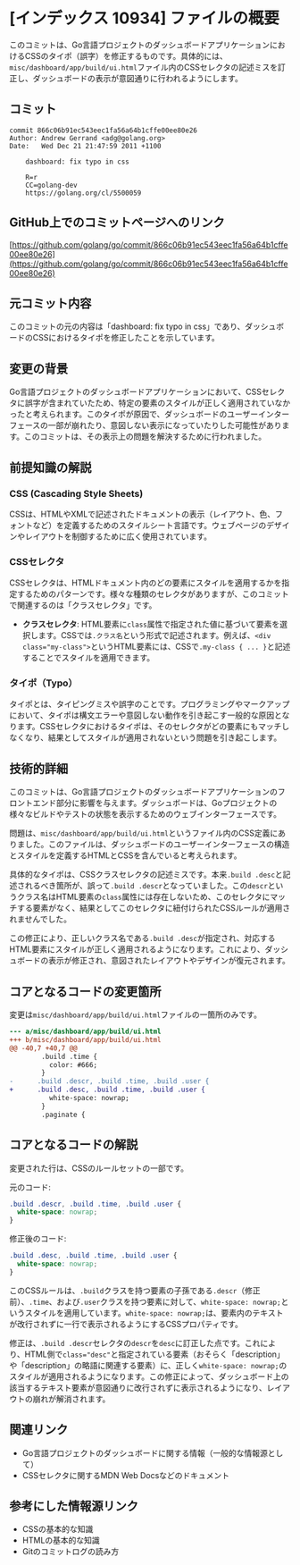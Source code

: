 # [インデックス 10934] ファイルの概要

このコミットは、Go言語プロジェクトのダッシュボードアプリケーションにおけるCSSのタイポ（誤字）を修正するものです。具体的には、`misc/dashboard/app/build/ui.html`ファイル内のCSSセレクタの記述ミスを訂正し、ダッシュボードの表示が意図通りに行われるようにします。

## コミット

```
commit 866c06b91ec543eec1fa56a64b1cffe00ee80e26
Author: Andrew Gerrand <adg@golang.org>
Date:   Wed Dec 21 21:47:59 2011 +1100

    dashboard: fix typo in css
    
    R=r
    CC=golang-dev
    https://golang.org/cl/5500059
```

## GitHub上でのコミットページへのリンク

[https://github.com/golang/go/commit/866c06b91ec543eec1fa56a64b1cffe00ee80e26](https://github.com/golang/go/commit/866c06b91ec543eec1fa56a64b1cffe00ee80e26)

## 元コミット内容

このコミットの元の内容は「dashboard: fix typo in css」であり、ダッシュボードのCSSにおけるタイポを修正したことを示しています。

## 変更の背景

Go言語プロジェクトのダッシュボードアプリケーションにおいて、CSSセレクタに誤字が含まれていたため、特定の要素のスタイルが正しく適用されていなかったと考えられます。このタイポが原因で、ダッシュボードのユーザーインターフェースの一部が崩れたり、意図しない表示になっていたりした可能性があります。このコミットは、その表示上の問題を解決するために行われました。

## 前提知識の解説

### CSS (Cascading Style Sheets)

CSSは、HTMLやXMLで記述されたドキュメントの表示（レイアウト、色、フォントなど）を定義するためのスタイルシート言語です。ウェブページのデザインやレイアウトを制御するために広く使用されています。

### CSSセレクタ

CSSセレクタは、HTMLドキュメント内のどの要素にスタイルを適用するかを指定するためのパターンです。様々な種類のセレクタがありますが、このコミットで関連するのは「クラスセレクタ」です。

*   **クラスセレクタ**: HTML要素に`class`属性で指定された値に基づいて要素を選択します。CSSでは`.クラス名`という形式で記述されます。例えば、`<div class="my-class">`というHTML要素には、CSSで`.my-class { ... }`と記述することでスタイルを適用できます。

### タイポ（Typo）

タイポとは、タイピングミスや誤字のことです。プログラミングやマークアップにおいて、タイポは構文エラーや意図しない動作を引き起こす一般的な原因となります。CSSセレクタにおけるタイポは、そのセレクタがどの要素にもマッチしなくなり、結果としてスタイルが適用されないという問題を引き起こします。

## 技術的詳細

このコミットは、Go言語プロジェクトのダッシュボードアプリケーションのフロントエンド部分に影響を与えます。ダッシュボードは、Goプロジェクトの様々なビルドやテストの状態を表示するためのウェブインターフェースです。

問題は、`misc/dashboard/app/build/ui.html`というファイル内のCSS定義にありました。このファイルは、ダッシュボードのユーザーインターフェースの構造とスタイルを定義するHTMLとCSSを含んでいると考えられます。

具体的なタイポは、CSSクラスセレクタの記述ミスです。本来`.build .desc`と記述されるべき箇所が、誤って`.build .descr`となっていました。この`descr`というクラス名はHTML要素の`class`属性には存在しないため、このセレクタにマッチする要素がなく、結果としてこのセレクタに紐付けられたCSSルールが適用されませんでした。

この修正により、正しいクラス名である`.build .desc`が指定され、対応するHTML要素にスタイルが正しく適用されるようになります。これにより、ダッシュボードの表示が修正され、意図されたレイアウトやデザインが復元されます。

## コアとなるコードの変更箇所

変更は`misc/dashboard/app/build/ui.html`ファイルの一箇所のみです。

```diff
--- a/misc/dashboard/app/build/ui.html
+++ b/misc/dashboard/app/build/ui.html
@@ -40,7 +40,7 @@
        .build .time {
          color: #666;
        }
-      .build .descr, .build .time, .build .user {
+      .build .desc, .build .time, .build .user {
          white-space: nowrap;
        }
        .paginate {
```

## コアとなるコードの解説

変更された行は、CSSのルールセットの一部です。

元のコード:
```css
.build .descr, .build .time, .build .user {
  white-space: nowrap;
}
```
修正後のコード:
```css
.build .desc, .build .time, .build .user {
  white-space: nowrap;
}
```

このCSSルールは、`.build`クラスを持つ要素の子孫である`.descr`（修正前）、`.time`、および`.user`クラスを持つ要素に対して、`white-space: nowrap;`というスタイルを適用しています。`white-space: nowrap;`は、要素内のテキストが改行されずに一行で表示されるようにするCSSプロパティです。

修正は、`.build .descr`セレクタの`descr`を`desc`に訂正した点です。これにより、HTML側で`class="desc"`と指定されている要素（おそらく「description」や「description」の略語に関連する要素）に、正しく`white-space: nowrap;`のスタイルが適用されるようになります。この修正によって、ダッシュボード上の該当するテキスト要素が意図通りに改行されずに表示されるようになり、レイアウトの崩れが解消されます。

## 関連リンク

*   Go言語プロジェクトのダッシュボードに関する情報（一般的な情報源として）
*   CSSセレクタに関するMDN Web Docsなどのドキュメント

## 参考にした情報源リンク

*   CSSの基本的な知識
*   HTMLの基本的な知識
*   Gitのコミットログの読み方

